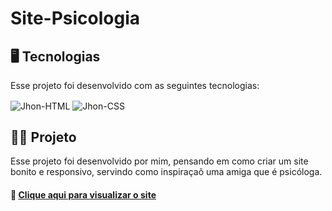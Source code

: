 # Site-Psicologia 

<h2>🖥️ Tecnologias</h2>
<p>Esse projeto foi desenvolvido com as seguintes tecnologias:</p>
<div style="display: inline_block">
  <img align="center" alt="Jhon-HTML"  src="https://img.shields.io/badge/HTML5-E34F26?style=for-the-badge&logo=html5&logoColor=white">
  <img align="center" alt="Jhon-CSS" src="https://img.shields.io/badge/CSS3-1572B6?style=for-the-badge&logo=css3&logoColor=white">
  </div>

<h2>👨‍💻 Projeto</h2>
<p>  Esse projeto foi desenvolvido por mim, pensando em como criar um site bonito e responsivo, servindo como inspiraçaõ uma amiga que é psicóloga.</p>

<h4>📸 <a href="https://www.instagram.com"> Clique aqui para visualizar o site</a></h4>

